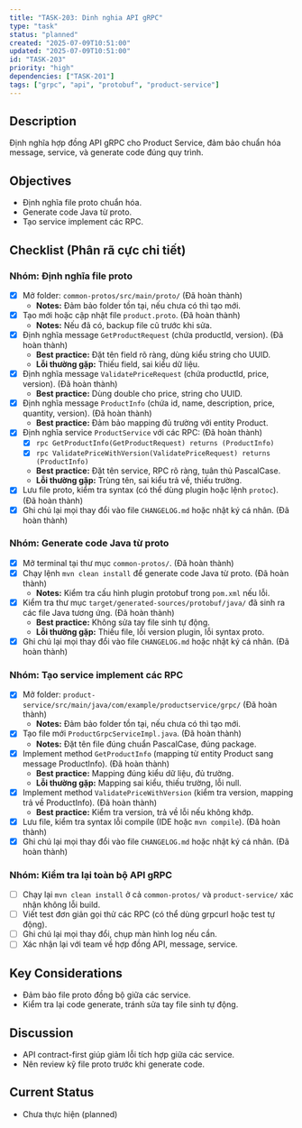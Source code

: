 ```yaml
---
title: "TASK-203: Dinh nghia API gRPC"
type: "task"
status: "planned"
created: "2025-07-09T10:51:00"
updated: "2025-07-09T10:51:00"
id: "TASK-203"
priority: "high"
dependencies: ["TASK-201"]
tags: ["grpc", "api", "protobuf", "product-service"]
---
```


## Description
Định nghĩa hợp đồng API gRPC cho Product Service, đảm bảo chuẩn hóa message, service, và generate code đúng quy trình.

## Objectives
- Định nghĩa file proto chuẩn hóa.
- Generate code Java từ proto.
- Tạo service implement các RPC.

## Checklist (Phân rã cực chi tiết)

### Nhóm: Định nghĩa file proto
- [x] Mở folder: `common-protos/src/main/proto/` (Đã hoàn thành)
    - **Notes:** Đảm bảo folder tồn tại, nếu chưa có thì tạo mới.
- [x] Tạo mới hoặc cập nhật file `product.proto`. (Đã hoàn thành)
    - **Notes:** Nếu đã có, backup file cũ trước khi sửa.
- [x] Định nghĩa message `GetProductRequest` (chứa productId, version). (Đã hoàn thành)
    - **Best practice:** Đặt tên field rõ ràng, dùng kiểu string cho UUID.
    - **Lỗi thường gặp:** Thiếu field, sai kiểu dữ liệu.
- [x] Định nghĩa message `ValidatePriceRequest` (chứa productId, price, version). (Đã hoàn thành)
    - **Best practice:** Dùng double cho price, string cho UUID.
- [x] Định nghĩa message `ProductInfo` (chứa id, name, description, price, quantity, version). (Đã hoàn thành)
    - **Best practice:** Đảm bảo mapping đủ trường với entity Product.
- [x] Định nghĩa service `ProductService` với các RPC: (Đã hoàn thành)
    - [x] `rpc GetProductInfo(GetProductRequest) returns (ProductInfo)`
    - [x] `rpc ValidatePriceWithVersion(ValidatePriceRequest) returns (ProductInfo)`
    - **Best practice:** Đặt tên service, RPC rõ ràng, tuân thủ PascalCase.
    - **Lỗi thường gặp:** Trùng tên, sai kiểu trả về, thiếu trường.
- [x] Lưu file proto, kiểm tra syntax (có thể dùng plugin hoặc lệnh `protoc`). (Đã hoàn thành)
- [x] Ghi chú lại mọi thay đổi vào file `CHANGELOG.md` hoặc nhật ký cá nhân. (Đã hoàn thành)

### Nhóm: Generate code Java từ proto
- [x] Mở terminal tại thư mục `common-protos/`. (Đã hoàn thành)
- [x] Chạy lệnh `mvn clean install` để generate code Java từ proto. (Đã hoàn thành)
    - **Notes:** Kiểm tra cấu hình plugin protobuf trong `pom.xml` nếu lỗi.
- [x] Kiểm tra thư mục `target/generated-sources/protobuf/java/` đã sinh ra các file Java tương ứng. (Đã hoàn thành)
    - **Best practice:** Không sửa tay file sinh tự động.
    - **Lỗi thường gặp:** Thiếu file, lỗi version plugin, lỗi syntax proto.
- [x] Ghi chú lại mọi thay đổi vào file `CHANGELOG.md` hoặc nhật ký cá nhân. (Đã hoàn thành)

### Nhóm: Tạo service implement các RPC
- [x] Mở folder: `product-service/src/main/java/com/example/productservice/grpc/` (Đã hoàn thành)
    - **Notes:** Đảm bảo folder tồn tại, nếu chưa có thì tạo mới.
- [x] Tạo file mới `ProductGrpcServiceImpl.java`. (Đã hoàn thành)
    - **Notes:** Đặt tên file đúng chuẩn PascalCase, đúng package.
- [x] Implement method `GetProductInfo` (mapping từ entity Product sang message ProductInfo). (Đã hoàn thành)
    - **Best practice:** Mapping đúng kiểu dữ liệu, đủ trường.
    - **Lỗi thường gặp:** Mapping sai kiểu, thiếu trường, lỗi null.
- [x] Implement method `ValidatePriceWithVersion` (kiểm tra version, mapping trả về ProductInfo). (Đã hoàn thành)
    - **Best practice:** Kiểm tra version, trả về lỗi nếu không khớp.
- [x] Lưu file, kiểm tra syntax lỗi compile (IDE hoặc `mvn compile`). (Đã hoàn thành)
- [x] Ghi chú lại mọi thay đổi vào file `CHANGELOG.md` hoặc nhật ký cá nhân. (Đã hoàn thành)

### Nhóm: Kiểm tra lại toàn bộ API gRPC
- [ ] Chạy lại `mvn clean install` ở cả `common-protos/` và `product-service/` xác nhận không lỗi build.
- [ ] Viết test đơn giản gọi thử các RPC (có thể dùng grpcurl hoặc test tự động).
- [ ] Ghi chú lại mọi thay đổi, chụp màn hình log nếu cần.
- [ ] Xác nhận lại với team về hợp đồng API, message, service.

## Key Considerations
- Đảm bảo file proto đồng bộ giữa các service.
- Kiểm tra lại code generate, tránh sửa tay file sinh tự động.

## Discussion
- API contract-first giúp giảm lỗi tích hợp giữa các service.
- Nên review kỹ file proto trước khi generate code.

## Current Status
- Chưa thực hiện (planned) 